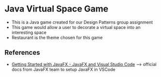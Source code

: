# Java Virtual Space Game

- This is a Java game created for our Design Patterns group assignment
- This game would allow a user to decorate a virtual space into an interesting space
- Restaurant is the theme chosen for this game

## References

- [Getting Started with JavaFX - JavaFX and Visual Studio Code](https://openjfx.io/openjfx-docs/#IDE-VSCode) --> official docs from JavaFX team to setup JavaFX in VSCode
